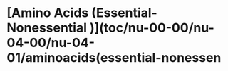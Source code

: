 # \[Amino Acids \(Essential-Nonessential \)\]\(toc/nu-00-00/nu-04-00/nu-04-01/aminoacids\(essential-nonessen

